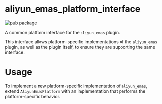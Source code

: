 # aliyun_emas_platform_interface

[![pub package](https://img.shields.io/pub/v/aliyun_emas_platform_interface.svg)](https://pub.dev/packages/aliyun_emas_platform_interface)

A common platform interface for the `aliyun_emas` plugin.

This interface allows platform-specific implementations of the `aliyun_emas` plugin, as well as the plugin itself, to ensure they are supporting the same interface.

# Usage

To implement a new platform-specific implementation of `aliyun_emas`, extend `AliyunEmasPlatform` with an implementation that performs the platform-specific behavior.

